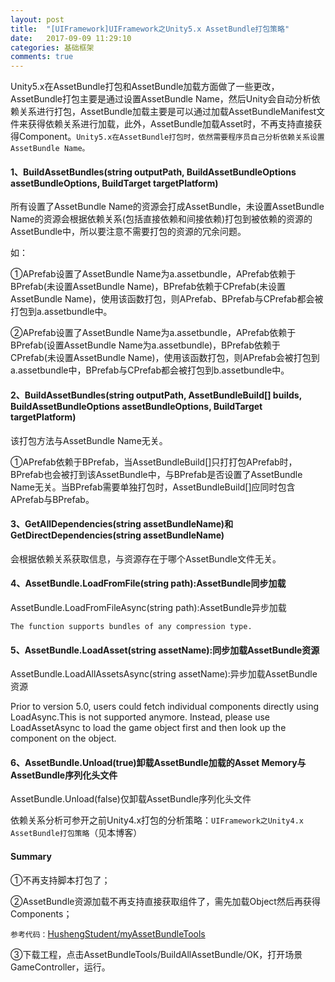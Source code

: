 ```yaml
---
layout: post
title:  "[UIFramework]UIFramework之Unity5.x AssetBundle打包策略"
date:   2017-09-09 11:29:10
categories: 基础框架
comments: true
---
```


Unity5.x在AssetBundle打包和AssetBundle加载方面做了一些更改，AssetBundle打包主要是通过设置AssetBundle Name，然后Unity会自动分析依赖关系进行打包，AssetBundle加载主要是可以通过加载AssetBundleManifest文件来获得依赖关系进行加载，此外，AssetBundle加载Asset时，不再支持直接获得Component。`Unity5.x在AssetBundle打包时，依然需要程序员自己分析依赖关系设置AssetBundle Name。`

#### 1、BuildAssetBundles(string outputPath, BuildAssetBundleOptions assetBundleOptions, BuildTarget targetPlatform)
所有设置了AssetBundle Name的资源会打成AssetBundle，未设置AssetBundle Name的资源会根据依赖关系(包括直接依赖和间接依赖)打包到被依赖的资源的AssetBundle中，所以要注意不需要打包的资源的冗余问题。

如：

①APrefab设置了AssetBundle Name为a.assetbundle，APrefab依赖于BPrefab(未设置AssetBundle Name)，BPrefab依赖于CPrefab(未设置AssetBundle Name)，使用该函数打包，则APrefab、BPrefab与CPrefab都会被打包到a.assetbundle中。

②APrefab设置了AssetBundle Name为a.assetbundle，APrefab依赖于BPrefab(设置AssetBundle Name为a.assetbundle)，BPrefab依赖于CPrefab(未设置AssetBundle Name)，使用该函数打包，则APrefab会被打包到a.assetbundle中，BPrefab与CPrefab都会被打包到b.assetbundle中。

#### 2、BuildAssetBundles(string outputPath, AssetBundleBuild[] builds, BuildAssetBundleOptions assetBundleOptions, BuildTarget targetPlatform)
该打包方法与AssetBundle Name无关。

①APrefab依赖于BPrefab，当AssetBundleBuild[]只打打包APrefab时，BPrefab也会被打到该AssetBundle中，与BPrefab是否设置了AssetBundle Name无关。当BPrefab需要单独打包时，AssetBundleBuild[]应同时包含APrefab与BPrefab。

#### 3、GetAllDependencies(string assetBundleName)和GetDirectDependencies(string assetBundleName)
会根据依赖关系获取信息，与资源存在于哪个AssetBundle文件无关。

#### 4、AssetBundle.LoadFromFile(string path):AssetBundle同步加载
AssetBundle.LoadFromFileAsync(string path):AssetBundle异步加载

`The function supports bundles of any compression type.`

#### 5、AssetBundle.LoadAsset(string assetName):同步加载AssetBundle资源
AssetBundle.LoadAllAssetsAsync(string assetName):异步加载AssetBundle资源

Prior to version 5.0, users could fetch individual components directly using LoadAsync.This is not supported anymore. Instead, please use LoadAssetAsync to load the game object first and then look up the component on the object.

#### 6、AssetBundle.Unload(true)卸载AssetBundle加载的Asset Memory与AssetBundle序列化头文件
AssetBundle.Unload(false)仅卸载AssetBundle序列化头文件

依赖关系分析可参开之前Unity4.x打包的分析策略：`UIFramework之Unity4.x AssetBundle打包策略`（见本博客）

#### Summary
①不再支持脚本打包了；

②AssetBundle资源加载不再支持直接获取组件了，需先加载Object然后再获得Components；

`参考代码：`[HushengStudent/myAssetBundleTools](https://github.com/HushengStudent/myAssetBundleTools)

③下载工程，点击AssetBundleTools/BuildAllAssetBundle/OK，打开场景GameController，运行。